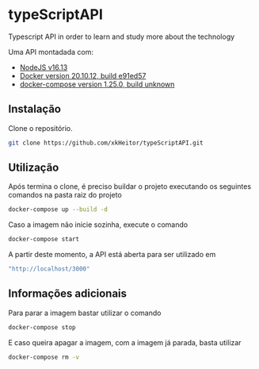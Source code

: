 # typeScriptAPI

Typescript API in order to learn and study more about the technology

Uma API montadada com:
* [NodeJS v16.13	          						](https://nodejs.org/en/)
* [Docker version 20.10.12, build e91ed57			](https://www.docker.com)
* [docker-compose version 1.25.0, build unknown		]()

## Instalação

Clone o repositório.

```bash
git clone https://github.com/xkHeitor/typeScriptAPI.git
```

## Utilização

Após termina o clone, é preciso buildar o projeto executando os seguintes comandos na pasta raiz do projeto

```bash
docker-compose up --build -d
```

Caso a imagem não inicie sozinha, execute o comando

```bash
docker-compose start
```

A partir deste momento, a API está aberta para ser utilizado em

```bash
"http://localhost/3000"
```

## Informações adicionais

Para parar a imagem bastar utilizar o comando

```bash
docker-compose stop
```

E caso queira apagar a imagem, com a imagem já parada, basta utilizar

```bash
docker-compose rm -v
```
